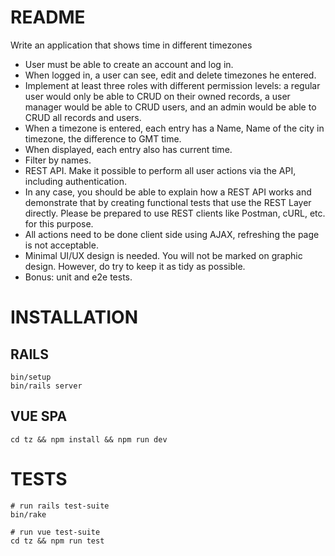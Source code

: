 # README

Write an application that shows time in different timezones

* User must be able to create an account and log in.
* When logged in, a user can see, edit and delete timezones he entered.
* Implement at least three roles with different permission levels: a regular user would only be able to CRUD on their owned records, a user manager would be able to CRUD users, and an admin would be able to CRUD all records and users.
* When a timezone is entered, each entry has a Name, Name of the city in timezone, the difference to GMT time.
* When displayed, each entry also has current time.
* Filter by names.
* REST API. Make it possible to perform all user actions via the API, including authentication.
* In any case, you should be able to explain how a REST API works and demonstrate that by creating functional tests that use the REST Layer directly. Please be prepared to use REST clients like Postman, cURL, etc. for this purpose.
* All actions need to be done client side using AJAX, refreshing the page is not acceptable.
* Minimal UI/UX design is needed. You will not be marked on graphic design. However, do try to keep it as tidy as possible.
* Bonus: unit and e2e tests.

# INSTALLATION

## RAILS

```
bin/setup
bin/rails server
```

## VUE SPA

```
cd tz && npm install && npm run dev
```

# TESTS

```
# run rails test-suite
bin/rake

# run vue test-suite
cd tz && npm run test
```
